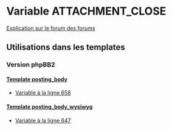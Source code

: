 # Variable ATTACHMENT_CLOSE
[Explication sur le forum des forums](http://forum.forumactif.com/t294113-listing-des-variables#ATTACHMENT_CLOSE)
## Utilisations dans les templates
### Version phpBB2
#### [Template posting_body](subsilver/posting_body.md)
* [Variable à la ligne 658](../subsilver/posting_body.tpl#L658)
#### [Template posting_body_wysiwyg](subsilver/posting_body_wysiwyg.md)
* [Variable à la ligne 647](../subsilver/posting_body_wysiwyg.tpl#L647)